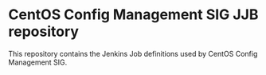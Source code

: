 # CentOS Config Management SIG JJB repository

This repository contains the Jenkins Job definitions used by CentOS Config
Management SIG.
